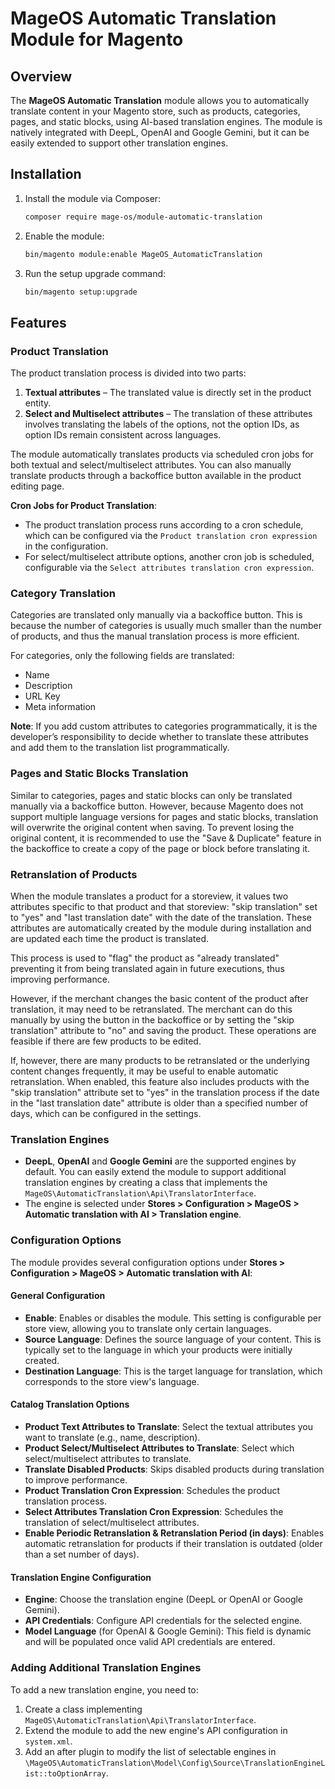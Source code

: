 # MageOS Automatic Translation Module for Magento

## Overview

The **MageOS Automatic Translation** module allows you to automatically translate content in your Magento store, such as products, categories, pages, and static blocks, using AI-based translation engines. The module is natively integrated with DeepL, OpenAI and Google Gemini, but it can be easily extended to support other translation engines.

## Installation

1. Install the module via Composer:
   ```bash
   composer require mage-os/module-automatic-translation
   ```

2. Enable the module:
   ```bash
   bin/magento module:enable MageOS_AutomaticTranslation
   ```

3. Run the setup upgrade command:
   ```bash
   bin/magento setup:upgrade
   ```

## Features

### Product Translation
The product translation process is divided into two parts:
1. **Textual attributes** – The translated value is directly set in the product entity.
2. **Select and Multiselect attributes** – The translation of these attributes involves translating the labels of the options, not the option IDs, as option IDs remain consistent across languages.

The module automatically translates products via scheduled cron jobs for both textual and select/multiselect attributes. You can also manually translate products through a backoffice button available in the product editing page.

**Cron Jobs for Product Translation**:
- The product translation process runs according to a cron schedule, which can be configured via the `Product translation cron expression` in the configuration.
- For select/multiselect attribute options, another cron job is scheduled, configurable via the `Select attributes translation cron expression`.

### Category Translation
Categories are translated only manually via a backoffice button. This is because the number of categories is usually much smaller than the number of products, and thus the manual translation process is more efficient.

For categories, only the following fields are translated:
- Name
- Description
- URL Key
- Meta information

**Note**: If you add custom attributes to categories programmatically, it is the developer’s responsibility to decide whether to translate these attributes and add them to the translation list programmatically.

### Pages and Static Blocks Translation
Similar to categories, pages and static blocks can only be translated manually via a backoffice button. However, because Magento does not support multiple language versions for pages and static blocks, translation will overwrite the original content when saving. To prevent losing the original content, it is recommended to use the "Save & Duplicate" feature in the backoffice to create a copy of the page or block before translating it.

### Retranslation of Products
When the module translates a product for a storeview, it values two attributes specific to that product and that storeview: "skip translation" set to "yes" and "last translation date" with the date of the translation. These attributes are automatically created by the module during installation and are updated each time the product is translated.

This process is used to "flag" the product as "already translated" preventing it from being translated again in future executions, thus improving performance.

However, if the merchant changes the basic content of the product after translation, it may need to be retranslated. The merchant can do this manually by using the button in the backoffice or by setting the "skip translation" attribute to "no" and saving the product. These operations are feasible if there are few products to be edited.

If, however, there are many products to be retranslated or the underlying content changes frequently, it may be useful to enable automatic retranslation. When enabled, this feature also includes products with the "skip translation" attribute set to "yes" in the translation process if the date in the "last translation date" attribute is older than a specified number of days, which can be configured in the settings.

### Translation Engines
- **DeepL**, **OpenAI** and **Google Gemini** are the supported engines by default. You can easily extend the module to support additional translation engines by creating a class that implements the `MageOS\AutomaticTranslation\Api\TranslatorInterface`.
- The engine is selected under **Stores > Configuration > MageOS > Automatic translation with AI > Translation engine**.

### Configuration Options

The module provides several configuration options under **Stores > Configuration > MageOS > Automatic translation with AI**:

#### General Configuration
- **Enable**: Enables or disables the module. This setting is configurable per store view, allowing you to translate only certain languages.
- **Source Language**: Defines the source language of your content. This is typically set to the language in which your products were initially created.
- **Destination Language**: This is the target language for translation, which corresponds to the store view's language.

#### Catalog Translation Options
- **Product Text Attributes to Translate**: Select the textual attributes you want to translate (e.g., name, description).
- **Product Select/Multiselect Attributes to Translate**: Select which select/multiselect attributes to translate.
- **Translate Disabled Products**: Skips disabled products during translation to improve performance.
- **Product Translation Cron Expression**: Schedules the product translation process.
- **Select Attributes Translation Cron Expression**: Schedules the translation of select/multiselect attributes.
- **Enable Periodic Retranslation & Retranslation Period (in days)**: Enables automatic retranslation for products if their translation is outdated (older than a set number of days).

#### Translation Engine Configuration
- **Engine**: Choose the translation engine (DeepL or OpenAI or Google Gemini).
- **API Credentials**: Configure API credentials for the selected engine.
- **Model Language** (for OpenAI & Google Gemini): This field is dynamic and will be populated once valid API credentials are entered.

### Adding Additional Translation Engines
To add a new translation engine, you need to:
1. Create a class implementing `MageOS\AutomaticTranslation\Api\TranslatorInterface`.
2. Extend the module to add the new engine's API configuration in `system.xml`.
3. Add an after plugin to modify the list of selectable engines in `\MageOS\AutomaticTranslation\Model\Config\Source\TranslationEngineList::toOptionArray`.
